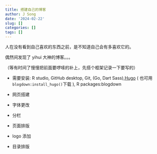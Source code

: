 ```yaml
---
title: 搭建自己的博客
author: J Song
date: '2024-02-22'
slug: []
categories: []
tags: []
---
```


人在没有看到自己喜欢的东西之前，是不知道自己会有多喜欢它的。

偶然间发现了 yihui 大神的博客。。。

（等有时间了慢慢把前面要啰嗦的补上，先搭个框架记录一下要写的）

- 需要安装: R studio, GitHub desktop, Git, (Go, Dart Sass),[Hugo](https://www.gohugo.org/doc/tutorials/installing-on-windows/) ( 也可用`blogdown:install_hugo()`下载 ), R packages:blogdown

- 网页搭建

- 字体更改

- 分栏

- 页面排版

- logo 添加

- 目录排版

